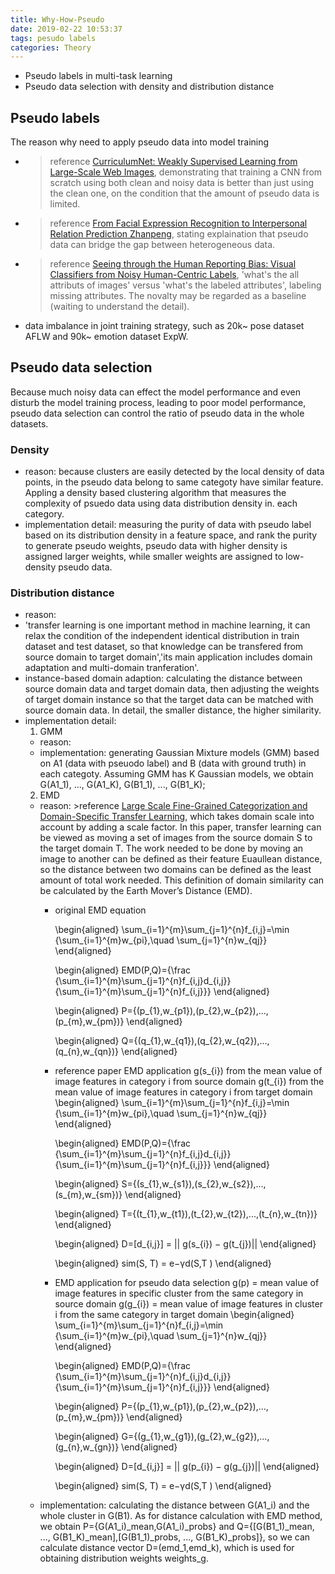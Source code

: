 ```yaml
---
title: Why-How-Pseudo
date: 2019-02-22 10:53:37
tags: pesudo labels
categories: Theory
---
```



* Pseudo labels in multi-task learning
* Pseudo data selection with density and distribution distance

## Pseudo labels
The reason why need to apply pseudo data into model training 
* >reference [CurriculumNet: Weakly Supervised Learning from Large-Scale Web Images](http://openaccess.thecvf.com/content_ECCV_2018/papers/Sheng_Guo_CurriculumNet_Learning_from_ECCV_2018_paper.pdf), demonstrating that training a CNN from scratch using both clean and noisy data is better than just using the clean one, on the condition that the amount of pseudo data is limited.
* >reference [From Facial Expression Recognition to Interpersonal Relation Prediction Zhanpeng](https://arxiv.org/pdf/1609.06426.pdf), stating explaination that pseudo data can bridge the gap between heterogeneous data.
* >reference [Seeing through the Human Reporting Bias: Visual Classifiers from Noisy Human-Centric Labels](https://www.cv-foundation.org/openaccess/content_cvpr_2016/papers/Misra_Seeing_Through_the_CVPR_2016_paper.pdf), 'what's the all attributs of images' versus 'what's the labeled attributes', labeling missing attributes. The novalty may be regarded as a baseline (waiting to understand the detail).
* data imbalance in joint training strategy, such as 20k~ pose dataset AFLW and 90k~ emotion dataset ExpW.


## Pseudo data selection
Because much noisy data can effect the model performance and even disturb the model training process, leading to poor model performance, pseudo data selection can control the ratio of pseudo data in the whole datasets.

### Density
* reason: because clusters are easily detected by the local density of data points, in the pseudo data belong to same categoty have similar feature. Appling a density based clustering algorithm that measures the complexity of psuedo data using data distribution density in. each category.
* implementation detail: measuring the purity of data with pseudo label based on its distribution density in a feature space, and rank the purity to generate pseudo weights, pseudo data with higher density is assigned larger weights, while smaller weights are assigned to low-density pseudo data.

### Distribution distance
* reason: 
 * 'transfer learning is one important method in machine learning, it can relax the condition of the independent identical distribution in train dataset and test dataset, so that knowledge can be transfered from source domain to target domain','its main application includes domain adaptation and multi-domain tranferation'.
 * instance-based domain adaption: calculating the distance between source domain data and target domain data, then adjusting the weights of target domain instance so that the target data can be matched with source domain data. In detail, the smaller distance, the higher similarity.
* implementation detail: 
   1. GMM
     * reason:
     * implementation: generating Gaussian Mixture models (GMM) based on A1 (data with pseuodo label) and B (data with ground truth) in each categoty. Assuming GMM has K Gaussian models, we obtain G(A1_1), ..., G(A1_K), G(B1_1), ..., G(B1_K); 
   2. EMD
     * reason: >reference [Large Scale Fine-Grained Categorization and Domain-Specific Transfer Learning](http://openaccess.thecvf.com/content_cvpr_2018/papers/Cui_Large_Scale_Fine-Grained_CVPR_2018_paper.pdf),  which takes domain scale into account by adding a scale factor. In this paper, transfer learning can be viewed as moving a set of images from the source domain S to the target domain T. The work needed to be done by moving an image to another can be defined as their feature Euaullean distance, so the distance between two domains can be defined as the least amount of total work needed. This definition of domain similarity can be calculated by the Earth Mover’s Distance (EMD). 
       * original EMD equation

	     \begin{aligned}
		 \sum_{i=1}^{m}\sum_{j=1}^{n}f_{i,j}=\min \{\sum_{i=1}^{m}w_{pi},\quad \sum_{j=1}^{n}w_{qj}\}
		 \end{aligned}

		 \begin{aligned}
		 EMD(P,Q)={\frac {\sum_{i=1}^{m}\sum_{j=1}^{n}f_{i,j}d_{i,j}}{\sum_{i=1}^{m}\sum_{j=1}^{n}f_{i,j}}}
	     \end{aligned}

		 \begin{aligned}
		 P=\{(p_{1},w_{p1}),(p_{2},w_{p2}),...,(p_{m},w_{pm})\}
		 \end{aligned}

		 \begin{aligned}
		 Q=\{(q_{1},w_{q1}),(q_{2},w_{q2}),...,(q_{n},w_{qn})\}
		 \end{aligned}

	   * reference paper EMD application
		 g(s_{i}) from the mean value of image features in category i from source domain
		 g(t_{i}) from the mean value of image features in category i from target domain
		 \begin{aligned}
		 \sum_{i=1}^{m}\sum_{j=1}^{n}f_{i,j}=\min \{\sum_{i=1}^{m}w_{pi},\quad \sum_{j=1}^{n}w_{qj}\}
		 \end{aligned}

		 \begin{aligned}
		 EMD(P,Q)={\frac {\sum_{i=1}^{m}\sum_{j=1}^{n}f_{i,j}d_{i,j}}{\sum_{i=1}^{m}\sum_{j=1}^{n}f_{i,j}}}
	     \end{aligned}

		 \begin{aligned}
		 S=\{(s_{1},w_{s1}),(s_{2},w_{s2}),...,(s_{m},w_{sm})\}
		 \end{aligned}

		 \begin{aligned}
		 T=\{(t_{1},w_{t1}),(t_{2},w_{t2}),...,(t_{n},w_{tn})\}
		 \end{aligned}

		 \begin{aligned}
		 D=[d_{i,j}] = || g(s_{i}) − g(t_{j})|| 
		 \end{aligned}

		 \begin{aligned}
		 sim(S, T) = e−γd(S,T )
		 \end{aligned}

	   * EMD application for pseudo data selection
	   	 g(p) = mean value of image features in specific cluster from the same category in source domain
	   	 g(g_{i}) = mean value of image features in cluster i from the same category in target domain
	     \begin{aligned}
		 \sum_{i=1}^{m}\sum_{j=1}^{n}f_{i,j}=\min \{\sum_{i=1}^{m}w_{pi},\quad \sum_{j=1}^{n}w_{qj}\}
		 \end{aligned}

		 \begin{aligned}
		 EMD(P,Q)={\frac {\sum_{i=1}^{m}\sum_{j=1}^{n}f_{i,j}d_{i,j}}{\sum_{i=1}^{m}\sum_{j=1}^{n}f_{i,j}}}
	     \end{aligned}

		 \begin{aligned}
		 P=\{(p_{1},w_{p1}),(p_{2},w_{p2}),...,(p_{m},w_{pm})\}
		 \end{aligned}

		 \begin{aligned}
		 G=\{(g_{1},w_{g1}),(g_{2},w_{g2}),...,(g_{n},w_{gn})\}
		 \end{aligned}

		 \begin{aligned}
		 D=[d_{i,j}] = || g(p_{i}) − g(g_{j})|| 
		 \end{aligned}

		 \begin{aligned}
		 sim(S, T) = e−γd(S,T )
		 \end{aligned}
     * implementation: calculating the distance between G(A1_i) and the whole cluster in G(B1). As for distance calculation with EMD method, we obtain P={G(A1_i)_mean,G(A1_i)_probs} and Q={[G(B1_1)_mean, ..., G(B1_K)_mean],[G(B1_1)_probs, ..., G(B1_K)_probs]}, so we can calculate distance vector D=(emd_1,emd_k), which is used for obtaining distribution weights weights_g.
